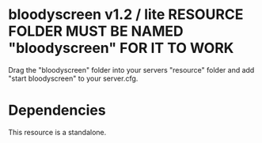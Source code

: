 # bloodyscreen v1.2 / lite RESOURCE FOLDER MUST BE NAMED "bloodyscreen" FOR IT TO WORK

Drag the "bloodyscreen" folder into your servers "resource" folder and add "start bloodyscreen" to your server.cfg.

# Dependencies

This resource is a standalone.

